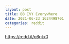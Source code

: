 ```yaml
--- 
layout: post 
title: BB IVY Everywhere 
date: 2021-06-23 1624498701 
categories: reddit 
--- 
```

https://redd.it/o6qtx0